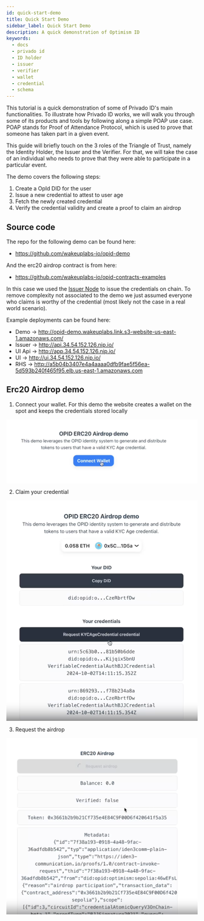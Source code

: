 ```yaml
---
id: quick-start-demo
title: Quick Start Demo
sidebar_label: Quick Start Demo
description: A quick demonstration of Optimism ID
keywords:
  - docs
  - privado id
  - ID holder
  - issuer
  - verifier
  - wallet
  - credential
  - schema
---
```


This tutorial is a quick demonstration of some of Privado ID's main functionalities. To illustrate how Privado ID works, we will walk you through some of its products and tools by following along a simple POAP use case.
POAP stands for Proof of Attendance Protocol, which is used to prove that someone has taken part in a given event.

This guide will briefly touch on the 3 roles of the Triangle of Trust, namely the Identity Holder, the Issuer and the Verifier. For that, we will take the case of an individual who needs to prove that they were able to participate in a particular event.

The demo covers the following steps:

1. Create a OpId DID for the user
2. Issue a new credential to attest to user age
3. Fetch the newly created credential
4. Verify the credential validity and create a proof to claim an airdrop

## Source code

The repo for the following demo can be found here: 
- https://github.com/wakeuplabs-io/opid-demo

And the erc20 airdrop contract is from here:
- https://github.com/wakeuplabs-io/opid-contracts-examples

In this case we used the [Issuer Node](https://github.com/wakeuplabs-io/opid-issuer-node) to issue the credentials on chain. To remove complexity not associated to the demo we just assumed everyone who claims is worthy of the credential (most likely not the case in a real world scenario).

Example deployments can be found here:
- Demo -> http://opid-demo.wakeuplabs.link.s3-website-us-east-1.amazonaws.com/
- Issuer -> http://api.34.54.152.126.nip.io/
- UI Api -> http://app.34.54.152.126.nip.io/
- UI -> http://ui.34.54.152.126.nip.io/
- RHS -> http://a5b04b3407e4a4aaaa0dfb9fae5f56ea-5d593b240f465f95.elb.us-east-1.amazonaws.com




## Erc20 Airdrop demo

1. Connect your wallet. For this demo the website creates a wallet on the spot and keeps the credentials stored locally

<div align="center">
<img src='../assets/demo/connect-wallet.png' align="center" width="700"/>
</div>

2. Claim your credential

<div align="center">
<img src='../assets/demo/claim-credential.png' align="center" width="700"/>
</div>

3. Request the airdrop

<div align="center">
<img src='../assets/demo/claim-airdrop.png' align="center" width="700"/>
</div>
